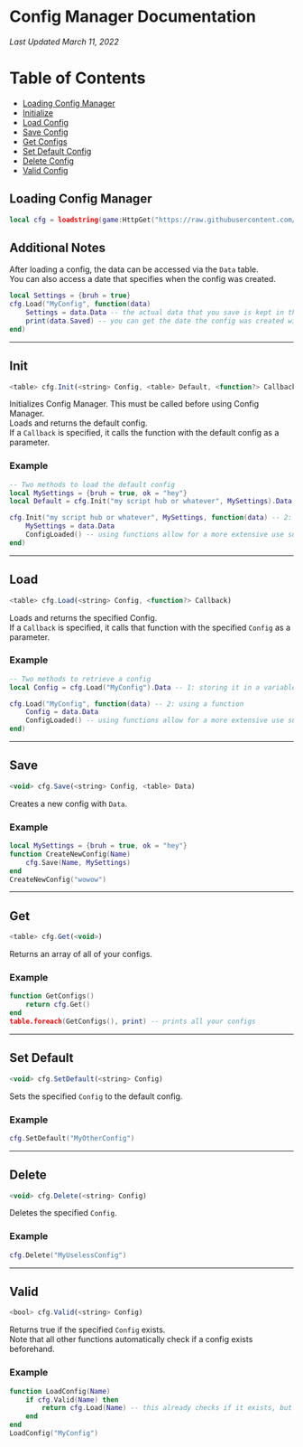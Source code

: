 # Config Manager Documentation
*Last Updated March 11, 2022*  
# Table of Contents  
- [Loading Config Manager](#loading-config-manager)
- [Initialize](#init)
- [Load Config](#load)
- [Save Config](#save)
- [Get Configs](#get)
- [Set Default Config](#set-default)
- [Delete Config](#delete)
- [Valid Config](#valid)

## Loading Config Manager  
```lua
local cfg = loadstring(game:HttpGet("https://raw.githubusercontent.com/zzerexx/scripts/main/ConfigManager.lua"))()
```  
  
## Additional Notes  
After loading a config, the data can be accessed via the `Data` table.  
You can also access a date that specifies when the config was created.
```lua
local Settings = {bruh = true}
cfg.Load("MyConfig", function(data)
    Settings = data.Data -- the actual data that you save is kept in the Data table.
    print(data.Saved) -- you can get the date the config was created with this
end)
```

---

## Init  
```js
<table> cfg.Init(<string> Config, <table> Default, <function?> Callback)
```
Initializes Config Manager. This must be called before using Config Manager.  
Loads and returns the default config.  
If a `Callback` is specified, it calls the function with the default config as a parameter.  
  
### Example  
```lua
-- Two methods to load the default config
local MySettings = {bruh = true, ok = "hey"}
local Default = cfg.Init("my script hub or whatever", MySettings).Data -- 1: storing it in a variable

cfg.Init("my script hub or whatever", MySettings, function(data) -- 2: using a function
    MySettings = data.Data
    ConfigLoaded() -- using functions allow for a more extensive use such as calling a function after retrieving a config
end)
```

---

## Load  
```js
<table> cfg.Load(<string> Config, <function?> Callback)
```
Loads and returns the specified Config.  
If a `Callback` is specified, it calls that function with the specified `Config` as a parameter.  
  
### Example  
```lua
-- Two methods to retrieve a config
local Config = cfg.Load("MyConfig").Data -- 1: storing it in a variable

cfg.Load("MyConfig", function(data) -- 2: using a function
    Config = data.Data
    ConfigLoaded() -- using functions allow for a more extensive use such as calling a function after retrieving a config
end)
```

---

## Save  
```js
<void> cfg.Save(<string> Config, <table> Data)
```
Creates a new config with `Data`.  
  
### Example  
```lua
local MySettings = {bruh = true, ok = "hey"}
function CreateNewConfig(Name)
    cfg.Save(Name, MySettings)
end
CreateNewConfig("wowow")
```

---

## Get  
```js
<table> cfg.Get(<void>)
```
Returns an array of all of your configs.  
  
### Example  
```lua
function GetConfigs()
    return cfg.Get()
end
table.foreach(GetConfigs(), print) -- prints all your configs
```

---

## Set Default  
```js
<void> cfg.SetDefault(<string> Config)
```
Sets the specified `Config` to the default config.  
  
### Example  
```lua
cfg.SetDefault("MyOtherConfig")
```

---

## Delete  
```js
<void> cfg.Delete(<string> Config)
```
Deletes the specified `Config`.  
  
### Example  
```lua
cfg.Delete("MyUselessConfig")
```

---

## Valid  
```js
<bool> cfg.Valid(<string> Config)
```
Returns true if the specified `Config` exists.  
Note that all other functions automatically check if a config exists beforehand.  
  
### Example  
```lua
function LoadConfig(Name)
    if cfg.Valid(Name) then
        return cfg.Load(Name) -- this already checks if it exists, but whatever thats how u use it
    end
end
LoadConfig("MyConfig")
```
